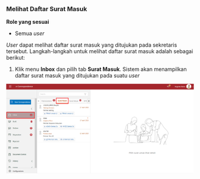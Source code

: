 ### **Melihat Daftar Surat Masuk**

**Role yang sesuai**

- Semua _user_

 _User_ dapat melihat daftar surat masuk yang ditujukan pada sekretaris tersebut. Langkah-langkah untuk melihat daftar surat masuk adalah sebagai berikut:

 1.    Klik menu **Inbox** dan pilih tab **Surat Masuk**. Sistem akan menampilkan daftar surat masuk yang ditujukan pada suatu _user_

![gambar](SC_SuratMasuk/SM01.png)
